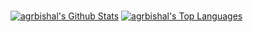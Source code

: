 <div align="">

<br/>
  <p>
    <a href="https://github.com/agrbishal/github-readme-stats"><img alt="agrbishal's Github Stats" src="https://github-readme-stats.vercel.app/api?username=agrbishal&show_icons=true&count_private=true&theme=react&hide_border=true&bg_color=0D1117" /></a>
    <a href="https://github.com/agrbishal/github-readme-stats"><img alt="agrbishal's Top Languages" src="https://github-readme-stats.vercel.app/api/top-langs/?username=agrbishal&langs_count=8&count_private=true&layout=compact&theme=react&hide_border=true&bg_color=0D1117" /></a>
  </p>
<br/>



